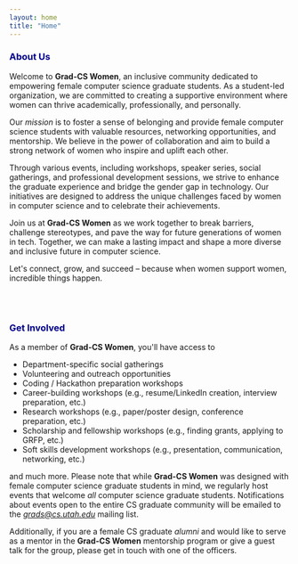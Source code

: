 ```yaml
---
layout: home
title: "Home"
---
```

<style>
purple {
  color: darkblue;
}

red {
  color: red;
}

green {
  color: lightgreen;
}
</style>

### **<purple>About Us</purple>**
Welcome to **Grad-CS Women**, an inclusive community dedicated to empowering female computer science graduate students. As a student-led organization, we are committed to creating a supportive environment where women can thrive academically, professionally, and personally.

Our *mission* is to foster a sense of belonging and provide female computer science students with valuable resources, networking opportunities, and mentorship. We believe in the power of collaboration and aim to build a strong network of women who inspire and uplift each other.

Through various events, including workshops, speaker series, social gatherings, and professional development sessions, we strive to enhance the graduate experience and bridge the gender gap in technology. Our initiatives are designed to address the unique challenges faced by women in computer science and to celebrate their achievements.

Join us at **Grad-CS Women** as we work together to break barriers, challenge stereotypes, and pave the way for future generations of women in tech. Together, we can make a lasting impact and shape a more diverse and inclusive future in computer science.

Let's connect, grow, and succeed – because when women support women, incredible things happen.

<br />
<br />

### **<purple>Get Involved</purple>**
As a member of **Grad-CS Women**, you'll have access to 

* Department-specific social gatherings 
* Volunteering and outreach opportunities
* Coding / Hackathon preparation workshops
* Career-building workshops (e.g., resume/LinkedIn creation, interview preparation, etc.)
* Research workshops (e.g., paper/poster design, conference preparation, etc.)
* Scholarship and fellowship workshops (e.g., finding grants, applying to GRFP, etc.)
* Soft skills development workshops (e.g., presentation, communication, networking, etc.)

and much more. Please note that while **Grad-CS Women** was designed with female computer science graduate students in mind, we regularly host events that welcome *all* computer science graduate students. Notifications about events open to the entire CS graduate community will be emailed to the *grads@cs.utah.edu* mailing list. 

Additionally, if you are a female CS graduate *alumni* and would like to serve as a mentor in the **Grad-CS Women** mentorship program or give a guest talk for the group, please get in touch with one of the officers. 
